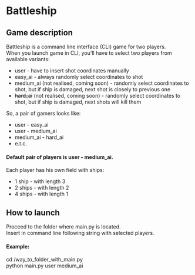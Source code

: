 # Battleship
## Game description
Battleship is a command line interface (CLI) game for two players.\
When you launch game in CLI, you'll have to select two players from available variants:
* user - have to insert shot coordinates manually
* easy_ai - always randomly select coordinates to shot 
* medium_ai (not realised, coming soon) - randomly select coordinates to shot, but if ship is damaged, next shot is closely to previous one
* ~~hard_ai~~ (not realised, coming soon) - randomly select coordinates to shot, but if ship is damaged, next shots will kill them  

So, a pair of gamers looks like:
* user - easy_ai 
* user - medium_ai 
* medium_ai - hard_ai
* e.t.c.
#### Default pair of players is user - medium_ai.

Each player has his own field with ships:
* 1 ship - with length 3 
* 2 ships - with length 2
* 4 ships - with length 1

## How to launch
Proceed to the folder where main.py is located.\
Insert in command line following string with selected players.

#### Example:  
cd /way_to_folder_with_main.py \
python main.py user medium_ai
